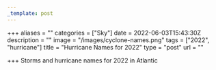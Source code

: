 ```yaml
---
_template: post
---
```



+++
aliases = ""
categories = ["Sky"]
date = 2022-06-03T15:43:30Z
description = ""
image = "/images/cyclone-names.png"
tags = ["2022", "hurricane"]
title = "Hurricane Names for 2022"
type = "post"
url = ""

+++
Storms and hurricane names for 2022 in Atlantic 
